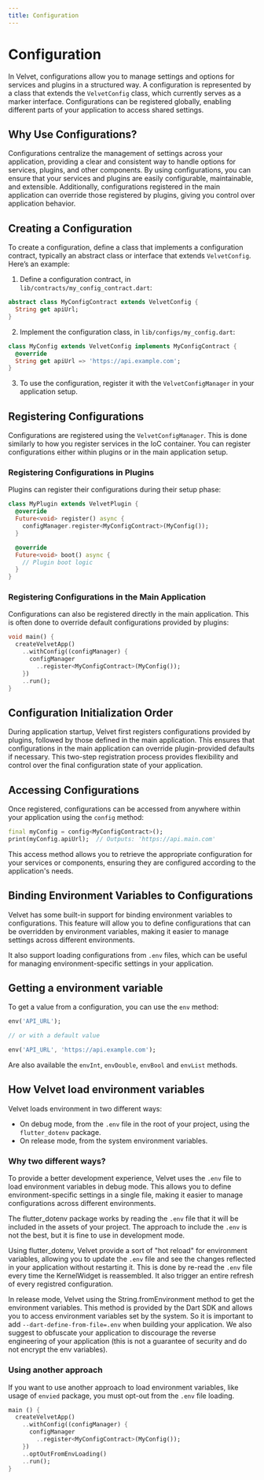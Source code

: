 ```yaml
---
title: Configuration
---
```


# Configuration

In Velvet, configurations allow you to manage settings and options for services and plugins in a structured way. A configuration is represented by a class that extends the `VelvetConfig` class, which currently serves as a marker interface. Configurations can be registered globally, enabling different parts of your application to access shared settings.

## Why Use Configurations?

Configurations centralize the management of settings across your application, providing a clear and consistent way to handle options for services, plugins, and other components. By using configurations, you can ensure that your services and plugins are easily configurable, maintainable, and extensible. Additionally, configurations registered in the main application can override those registered by plugins, giving you control over application behavior.

## Creating a Configuration

To create a configuration, define a class that implements a configuration contract, typically an abstract class or interface that extends `VelvetConfig`. Here’s an example:

1. Define a configuration contract, in `lib/contracts/my_config_contract.dart`:
```dart
abstract class MyConfigContract extends VelvetConfig {
  String get apiUrl;
}
```

2. Implement the configuration class, in `lib/configs/my_config.dart`:
```dart
class MyConfig extends VelvetConfig implements MyConfigContract {
  @override
  String get apiUrl => 'https://api.example.com';
}
```
3. To use the configuration, register it with the `VelvetConfigManager` in your application setup.

## Registering Configurations

Configurations are registered using the `VelvetConfigManager`. This is done similarly to how you register services in the IoC container. You can register configurations either within plugins or in the main application setup.

### Registering Configurations in Plugins

Plugins can register their configurations during their setup phase:

```dart
class MyPlugin extends VelvetPlugin {
  @override
  Future<void> register() async {
    configManager.register<MyConfigContract>(MyConfig());
  }

  @override
  Future<void> boot() async {
    // Plugin boot logic
  }
}
```

### Registering Configurations in the Main Application

Configurations can also be registered directly in the main application.
This is often done to override default configurations provided by plugins:

```dart
void main() {
  createVelvetApp()
    ..withConfig((configManager) {
      configManager
        ..register<MyConfigContract>(MyConfig());
    })
    ..run();
}
```

## Configuration Initialization Order

During application startup, Velvet first registers configurations provided by plugins, followed by those defined in the main application. This ensures that configurations in the main application can override plugin-provided defaults if necessary. This two-step registration process provides flexibility and control over the final configuration state of your application.

## Accessing Configurations

Once registered, configurations can be accessed from anywhere within your application using the `config` method:

```dart
final myConfig = config<MyConfigContract>();
print(myConfig.apiUrl);  // Outputs: 'https://api.main.com'
```

This access method allows you to retrieve the appropriate configuration for your services or components, ensuring they are configured according to the application's needs.

## Binding Environment Variables to Configurations

Velvet has some built-in support for binding environment variables to configurations. This feature will allow you to define configurations that can be overridden by environment variables, making it easier to manage settings across different environments.

It also support loading configurations from `.env` files, which can be useful for managing environment-specific settings in your application.

## Getting a environment variable

To get a value from a configuration, you can use the `env` method:

```dart
env('API_URL');

// or with a default value

env('API_URL', 'https://api.example.com');
```

Are also available the `envInt`, `envDouble`, `envBool` and `envList` methods.

## How Velvet load environment variables

Velvet loads environment in two different ways:
- On debug mode, from the `.env` file in the root of your project, using the `flutter_dotenv` package.
- On release mode, from the system environment variables.

### Why two different ways?

To provide a better development experience, Velvet uses the `.env` file to load environment variables in debug mode. This allows you to define environment-specific settings in a single file, making it easier to manage configurations across different environments.

The flutter_dotenv package works by reading the `.env` file that it will be included in the assets of your project. The approach to include the `.env` is not the best, but it is fine to use in development mode.

Using flutter_dotenv, Velvet provide a sort of "hot reload" for environment variables, allowing you to update the `.env` file and see the changes reflected in your application without restarting it. This is done by re-read the `.env` file every time the KernelWidget is reassembled. It also trigger an entire refresh of every registred configuration.

In release mode, Velvet using the String.fromEnvironment method to get the environment variables. This method is provided by the Dart SDK and allows you to access environment variables set by the system. So it is important to add `--dart-define-from-file=.env` when building your application. We also suggest to obfuscate your application to discourage the reverse engineering of your application (this is not a guarantee of security and do not encrypt the env variables).

### Using another approach

If you want to use another approach to load environment variables, like usage of `envied` package, you must opt-out from the `.env` file loading.

```dart
main () {
  createVelvetApp()
    ..withConfig((configManager) {
      configManager
        ..register<MyConfigContract>(MyConfig());
    })
    ..optOutFromEnvLoading()
    ..run();
}
``` 
